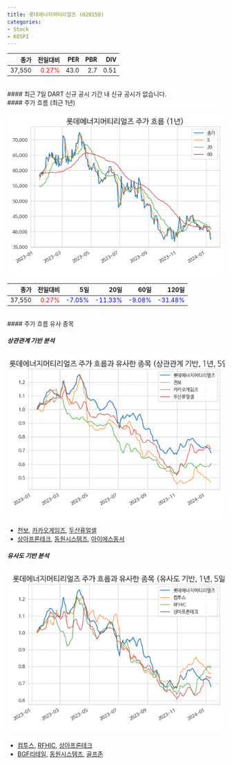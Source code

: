 ```yaml
---
title: 롯데에너지머티리얼즈 (020150)
categories:
- Stock
- KOSPI
---
```


|종가|전일대비|PER|PBR|DIV|
|---:|-------:|--:|--:|--:|
|37,550|<span style="color: red">0.27%</span>|43.0|2.7|0.51|

<!-- more -->

<br>
#### 최근 7일 DART 신규 공시
기간 내 신규 공시가 없습니다.

<br>
#### 주가 흐름 (최근 1년)

![020150](/assets/images/stock/020150.png)

|종가|전일대비|5일|20일|60일|120일|
|---:|-------:|--:|---:|---:|----:|
|37,550|<span style="color: red">0.27%</span>|<span style="color: blue">-7.05%</span>|<span style="color: blue">-11.33%</span>|<span style="color: blue">-9.08%</span>|<span style="color: blue">-31.48%</span>|

<br>
#### 주가 흐름 유사 종목

##### 상관관계 기반 분석

![020150](/assets/images/stock/020150_corr.png)
- [천보](/278280/), [카카오게임즈](/293490/), [두산퓨얼셀](/336260/)
- [상아프론테크](/089980/), [동원시스템즈](/014820/), [아이에스동서](/010780/)

##### 유사도 기반 분석

![020150](/assets/images/stock/020150_sim.png)
- [컴투스](/078340/), [RFHIC](/218410/), [상아프론테크](/089980/)
- [BGF리테일](/282330/), [동원시스템즈](/014820/), [골프존](/215000/)
